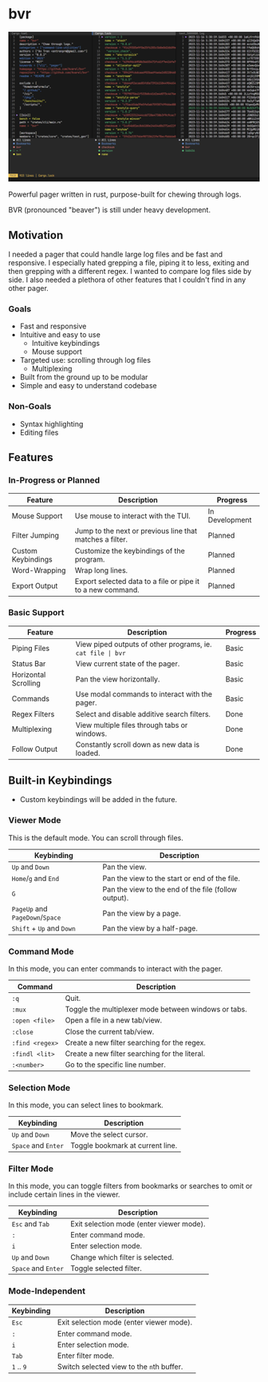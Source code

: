 # bvr

![BVR CLI](assets/simple.png)

Powerful pager written in rust, purpose-built for chewing through logs.

BVR (pronounced "beaver") is still under heavy development.

## Motivation

I needed a pager that could handle large log files and be fast and responsive.
I especially hated grepping a file, piping it to less, exiting and then grepping
with a different regex. I wanted to compare log files side by side. I also needed
a plethora of other features that I couldn't find in any other pager.

### Goals
* Fast and responsive
* Intuitive and easy to use
  * Intuitive keybindings
  * Mouse support
* Targeted use: scrolling through log files
  * Multiplexing
* Built from the ground up to be modular
* Simple and easy to understand codebase

### Non-Goals
* Syntax highlighting
* Editing files

## Features

### In-Progress or Planned
| Feature            | Description                                                 | Progress       |
| ------------------ | ----------------------------------------------------------- | -------------- |
| Mouse Support      | Use mouse to interact with the TUI.                         | In Development |
| Filter Jumping     | Jump to the next or previous line that matches a filter.    | Planned        |
| Custom Keybindings | Customize the keybindings of the program.                   | Planned        |
| Word-Wrapping      | Wrap long lines.                                            | Planned        |
| Export Output      | Export selected data to a file or pipe it to a new command. | Planned        |

### Basic Support
| Feature              | Description                                                 | Progress |
| -------------------- | ----------------------------------------------------------- | -------- |
| Piping Files         | View piped outputs of other programs, ie. `cat file \| bvr` | Basic    |
| Status Bar           | View current state of the pager.                            | Basic    |
| Horizontal Scrolling | Pan the view horizontally.                                  | Basic    |
| Commands             | Use modal commands to interact with the pager.              | Basic    |
| Regex Filters        | Select and disable additive search filters.                 | Done     |
| Multiplexing         | View multiple files through tabs or windows.                | Done     |
| Follow Output        | Constantly scroll down as new data is loaded.               | Done     |

## Built-in Keybindings
* Custom keybindings will be added in the future.

### Viewer Mode
This is the default mode. You can scroll through files.

| Keybinding                      | Description                                          |
| ------------------------------- | ---------------------------------------------------- |
| `Up` and `Down`                 | Pan the view.                                        |
| `Home`/`g` and `End`            | Pan the view to the start or end of the file.        |
| `G`                             | Pan the view to the end of the file (follow output). |
| `PageUp` and `PageDown`/`Space` | Pan the view by a page.                              |
| `Shift` + `Up` and `Down`       | Pan the view by a half-page.                         |

### Command Mode
In this mode, you can enter commands to interact with the pager.

| Command         | Description                                          |
| --------------- | ---------------------------------------------------- |
| `:q`            | Quit.                                                |
| `:mux`          | Toggle the multiplexer mode between windows or tabs. |
| `:open <file>`  | Open a file in a new tab/view.                       |
| `:close`        | Close the current tab/view.                          |
| `:find <regex>` | Create a new filter searching for the regex.         |
| `:findl <lit>`  | Create a new filter searching for the literal.       |
| `:<number>`     | Go to the specific line number.                      |

### Selection Mode
In this mode, you can select lines to bookmark.

| Keybinding          | Description                      |
| ------------------- | -------------------------------- |
| `Up` and `Down`     | Move the select cursor.          |
| `Space` and `Enter` | Toggle bookmark at current line. |

### Filter Mode
In this mode, you can toggle filters from bookmarks or searches to omit or include certain lines in the viewer.

| Keybinding          | Description                              |
| ------------------- | ---------------------------------------- |
| `Esc` and `Tab`     | Exit selection mode (enter viewer mode). |
| `:`                 | Enter command mode.                      |
| `i`                 | Enter selection mode.                    |
| `Up` and `Down`     | Change which filter is selected.         |
| `Space` and `Enter` | Toggle selected filter.                  |

### Mode-Independent
| Keybinding | Description                               |
| ---------- | ----------------------------------------- |
| `Esc`      | Exit selection mode (enter viewer mode).  |
| `:`        | Enter command mode.                       |
| `i`        | Enter selection mode.                     |
| `Tab`      | Enter filter mode.                        |
| `1` .. `9` | Switch selected view to the `n`th buffer. |